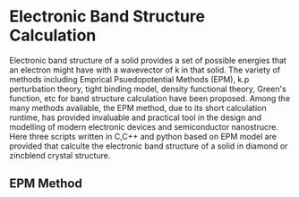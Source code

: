 # Electronic Band Structure Calculation
Electronic band structure of a solid provides a set of possible energies that an electron might have with a wavevector of k in that solid. The variety of methods including Emprical Psuedopotential Methods (EPM), k.p perturbation theory, tight binding model, density functional theory, Green's function, etc for band structure calculation have been proposed. Among the many methods available, the EPM method, due to its short calculation runtime, has provided invaluable and practical tool in the design and modelling of modern electronic devices and semiconductor nanostrucre. Here three scripts written in C,C++ and python based on EPM model are provided that calculte the electronic band structure of a solid in diamond or zincblend crystal structure. 

## EPM Method
